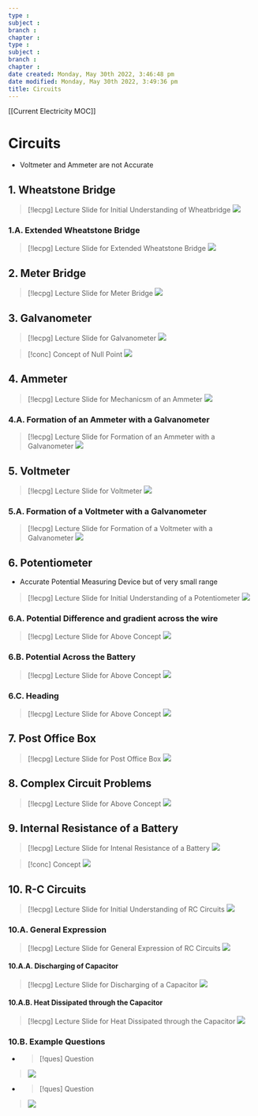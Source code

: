 ```yaml
---
type : 
subject : 
branch :
chapter :
type : 
subject : 
branch :
chapter :
date created: Monday, May 30th 2022, 3:46:48 pm
date modified: Monday, May 30th 2022, 3:49:36 pm
title: Circuits
---
```


[[Current Electricity MOC]]

# Circuits
+ Voltmeter and Ammeter are not Accurate
## 1. Wheatstone Bridge
>[!lecpg] Lecture Slide for Initial Understanding of Wheatbridge
>![](https://i.imgur.com/iZ9woBs.png)

### 1.A. Extended Wheatstone Bridge
>[!lecpg] Lecture Slide for Extended Wheatstone Bridge
>![](https://i.imgur.com/zE9xiSm.png)


## 2. Meter Bridge
>[!lecpg] Lecture Slide for Meter Bridge
>![](https://i.imgur.com/oa6CG78.png)

## 3. Galvanometer
>[!lecpg] Lecture Slide for Galvanometer
>![](https://i.imgur.com/zawGlPZ.png)

>[!conc] Concept of Null Point
>![](https://i.imgur.com/g1kvLAs.png)



## 4. Ammeter
>[!lecpg] Lecture Slide for Mechanicsm of an Ammeter
>![](https://i.imgur.com/bzpTHsX.png)

### 4.A. Formation of an Ammeter with a Galvanometer
>[!lecpg] Lecture Slide for Formation of an Ammeter with a Galvanometer
>![](https://i.imgur.com/VvplPXp.png)



## 5. Voltmeter
>[!lecpg] Lecture Slide for Voltmeter
>![](https://i.imgur.com/PYbv37w.png)




### 5.A. Formation of a Voltmeter with a Galvanometer
>[!lecpg] Lecture Slide for Formation of a Voltmeter with a Galvanometer
>![](https://i.imgur.com/wVLDgaQ.png)


## 6. Potentiometer
+ Accurate Potential Measuring Device but of very small range

>[!lecpg] Lecture Slide for Initial Understanding of a Potentiometer
>![](https://i.imgur.com/qJW52Xa.png)

### 6.A. Potential Difference and gradient across the wire
>[!lecpg] Lecture Slide for Above Concept
>![](https://i.imgur.com/MrxtBn6.png)

### 6.B. Potential Across the Battery
>[!lecpg] Lecture Slide for Above Concept
>![](https://i.imgur.com/xGgriLu.png)

### 6.C. Heading
>[!lecpg] Lecture Slide for Above Concept
>![](https://i.imgur.com/mTtABZt.png)


## 7. Post Office Box
>[!lecpg] Lecture Slide for Post Office Box
>![](https://i.imgur.com/TPLKB21.png)

## 8. Complex Circuit Problems
>[!lecpg] Lecture Slide for Above Concept
>![](https://i.imgur.com/gMYturT.png)







## 9. Internal Resistance of a Battery
>[!lecpg] Lecture Slide for Intenal Resistance of a Battery
>![](https://i.imgur.com/DZNKG6M.png)

>[!conc] Concept
>![](https://i.imgur.com/PXIzunc.png)




## 10. R-C Circuits
>[!lecpg] Lecture Slide for Initial Understanding of RC Circuits
>![](https://i.imgur.com/DzyNpsU.png)

### 10.A. General Expression
>[!lecpg] Lecture Slide for General Expression of RC Circuits
>![](https://i.imgur.com/W2ouhu5.png)

#### 10.A.A. Discharging of Capacitor
>[!lecpg] Lecture Slide for Discharging of a Capacitor
>![](https://i.imgur.com/lKAGl9j.png)

#### 10.A.B. Heat Dissipated through the Capacitor
>[!lecpg] Lecture Slide for Heat Dissipated through the Capacitor
>![](https://i.imgur.com/0IA9yB9.png)

### 10.B. Example Questions
+ >[!ques] Question
>![](https://i.imgur.com/iYRIm4a.png)


+ >[!ques] Question
>![](https://i.imgur.com/6PvBYfm.png)
